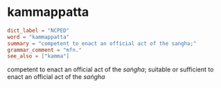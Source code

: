 # kammappatta

``` toml
dict_label = "NCPED"
word = "kammappatta"
summary = "competent to enact an official act of the saṅgha;"
grammar_comment = "mfn."
see_also = ["kamma"]
```

competent to enact an official act of the *saṅgha*; suitable or sufficient to enact an official act of the *saṅgha*

